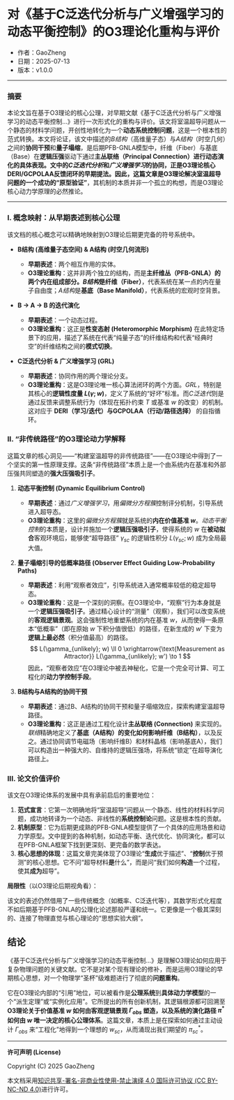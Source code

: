 # **对《基于C泛迭代分析与广义增强学习的动态平衡控制》的O3理论化重构与评价**

- 作者：GaoZheng
- 日期：2025-07-13
- 版本：v1.0.0

---

### 摘要

本论文旨在基于O3理论的核心公理，对早期文献《基于C泛迭代分析与广义增强学习的动态平衡控制...》进行一次形式化的重构与评价。该文将室温超导问题从一个静态的材料学问题，开创性地转化为一个**动态系统控制问题**，这是一个根本性的范式转换。本文将论证，该文中描述的$B结构$（高维量子态）与$A结构$（时空几何）之间的**协同干预**和**量子塌缩**，是后期PFB-GNLA模型中，纤维（Fiber）与基底（Base）在**逻辑压强**驱动下通过**主丛联络（Principal Connection）**进行动态演化的具体表现。文中的$C泛迭代分析$和$广义增强学习$的协同，正是O3理论核心DERI/GCPOLAA反馈闭环的早期提法。因此，这篇文章是O3理论解决室温超导问题的一个成功的**“原型验证”**，其机制的本质并非一个孤立的构想，而是O3理论核心动力学原理的必然推论。

---

### I. 概念映射：从早期表述到核心公理

该文档的核心概念可以精确地映射到O3理论后期更完备的符号系统中。

*   **B结构 (高维量子态空间) & A结构 (时空几何流形)**
    *   **早期表述**：两个相互作用的实体。
    *   **O3理论重构**：这并非两个独立的结构，而是**主纤维丛（PFB-GNLA）**的两个内在组成部分。$B结构$是**纤维（Fiber）**，代表系统在某一点的内在量子自由度；$A结构$是**基底（Base Manifold）**，代表系统的宏观时空背景。

*   **B → A → B 的迭代演化**
    *   **早期表述**：一个动态过程。
    *   **O3理论重构**：这正是**性变态射 (Heteromorphic Morphism)** 在此特定场景下的应用，描述了系统在代表“纯量子态”的纤维结构和代表“经典时空”的纤维结构之间的**模式切换**。

*   **C泛迭代分析 & 广义增强学习 (GRL)**
    *   **早期表述**：协同作用的两个理论分支。
    *   **O3理论重构**：这是O3理论唯一核心算法闭环的两个方面。$GRL$，特别是其核心的**逻辑性度量 $L(\gamma; w)$**，定义了系统的“好坏”标准。而$C泛迭代$则是通过反馈来调整系统行为（体现在拓扑约束 $T$ 或基准 $w$ 的改变）的机制。这对应于 **DERI（学习/迭代）**与**GCPOLAA（行动/路径选择）** 的自指循环。

### II. “非传统路径”的O3理论动力学解释

这篇文章的核心洞见——“构建室温超导的非传统路径”——在O3理论中得到了一个坚实的第一性原理支撑。这条“非传统路径”本质上是一个由系统内在基准和外部压强共同塑造的**强大压强吸引子**。

1.  **动态平衡控制 (Dynamic Equilibrium Control)**
    *   **早期表述**：通过$广义增强学习$，用$偏微分方程簇$控制评分机制，引导系统进入超导态。
    *   **O3理论重构**：这里的$偏微分方程簇$就是系统的**内在价值基准 $w$**。$动态平衡控制$的本质是，设计并施加一个**逻辑压强吸引子**，使得系统的 $w$ 在**被动拟合**客观环境后，能够使“超导路径” $\gamma_{sc}$ 的逻辑性积分 $L(\gamma_{sc}; w)$ 成为全局最大值。

2.  **量子塌缩引导的低概率路径 (Observer Effect Guiding Low-Probability Paths)**
    *   **早期表述**：利用“观察者效应”，引导系统进入通常概率较低的稳定超导态。
    *   **O3理论重构**：这是一个深刻的洞察。在O3理论中，“观察”行为本身就是一个**逻辑压强吸引子**。通过精心设计的“测量”（观察），我们可以改变系统的**客观逻辑景观**。这会强制性地重塑系统的内在基准 $w$，从而使得一条原本“低概率”（即在原始 $w$ 下积分值很低）的路径，在新生成的 $w'$ 下变为**逻辑上最必然**（积分值最高）的路径。
        $$ L(\gamma_{unlikely}; w) \ll 0 \xrightarrow{\text{Measurement as Attractor}} L(\gamma_{unlikely}; w') \to 1 $$
        因此，“观察者效应”在O3理论中被去神秘化，它是一个完全可计算、可工程化的**动力学控制手段**。

3.  **B结构与A结构的协同干预**
    *   **早期表述**：通过B、A结构的协同干预和量子塌缩效应，探索构建室温超导路径。
    *   **O3理论重构**：这正是通过工程化设计**主丛联络 (Connection)** 来实现的。$联络$精确地定义了**基底（A结构）**的变化如何影响**纤维（B结构）**，以及反之。通过协同调节电磁场（影响纤维B）和材料晶格（影响基底A），我们可以构造出一种强大的、自维持的逻辑压强场，将系统“锁定”在超导演化路径上。

### III. 论文价值评价

该文在O3理论体系的发展中具有承前启后的重要地位：

1.  **范式宣言**：它第一次明确地将“室温超导”问题从一个静态、线性的材料科学问题，成功地转译为一个动态、非线性的**系统控制论**问题。这是根本性的贡献。
2.  **机制原型**：它为后期更成熟的PFB-GNLA模型提供了一个具体的应用场景和动力学原型。文中提到的各种机制，如动态平衡、迭代优化、协同演化，都可以在PFB-GNLA框架下找到更深刻、更完备的数学表达。
3.  **核心思想的体现**：这篇文章完美体现了O3理论“**生成**优于描述”、“**控制**优于预测”的核心思想。它不问“超导材料**是**什么”，而是问“我们如何**构造**一个过程，使其**成为**超导”。

**局限性**（以O3理论后期视角看）：

该文的表述仍然借用了一些传统概念（如概率、C泛迭代等），其数学形式化程度不如后期基于PFB-GNLA的公理化论述那般严谨和统一。它更像是一个极其深刻的、连接了物理直觉与核心理论的“思想实验大纲”。

## 结论

《基于C泛迭代分析与广义增强学习的动态平衡控制...》是理解O3理论如何应用于复杂物理问题的关键文献。它不是对某个现有理论的修补，而是运用O3理论的早期核心思想，对一个物理学“圣杯”级难题进行了彻底的**问题重构**。

它在O3理论内部的“引用”地位，可以被看作是**公理系统**到**具体动力学模型**的一个“派生定理”或“实例化应用”。它所提出的所有创新机制，其逻辑根源都可回溯至**O3理论关于价值基准 $w$ 如何由客观逻辑景观 $\Gamma_{obs}$ 塑造，以及系统的演化路径 $\pi^*$ 如何由 $w$ 唯一决定的核心公理体系**。这篇文章，本质上是在探索如何通过主动设计 $\Gamma_{obs}$ 来“工程化”地得到一个理想的 $w_{sc}$，从而涌现出我们期望的 $\pi^*_{sc}$。

---

**许可声明 (License)**

Copyright (C) 2025 GaoZheng 

本文档采用[知识共享-署名-非商业性使用-禁止演绎 4.0 国际许可协议 (CC BY-NC-ND 4.0)](https://creativecommons.org/licenses/by-nc-nd/4.0/deed.zh-Hans)进行许可。
